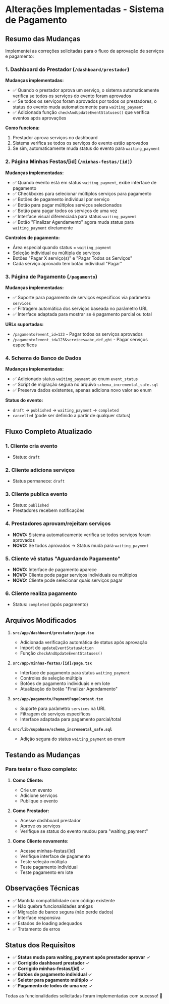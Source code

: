 # Alterações Implementadas - Sistema de Pagamento

## Resumo das Mudanças

Implementei as correções solicitadas para o fluxo de aprovação de serviços e pagamento:

### 1. Dashboard do Prestador (`/dashboard/prestador`)

**Mudanças implementadas:**
- ✅ Quando o prestador aprova um serviço, o sistema automaticamente verifica se todos os serviços do evento foram aprovados
- ✅ Se todos os serviços foram aprovados por todos os prestadores, o status do evento muda automaticamente para `waiting_payment`
- ✅ Adicionada função `checkAndUpdateEventStatuses()` que verifica eventos após aprovações

**Como funciona:**
1. Prestador aprova serviços no dashboard
2. Sistema verifica se todos os serviços do evento estão aprovados
3. Se sim, automaticamente muda status do evento para `waiting_payment`

### 2. Página Minhas Festas/[id] (`/minhas-festas/[id]`)

**Mudanças implementadas:**
- ✅ Quando evento está em status `waiting_payment`, exibe interface de pagamento
- ✅ Checkboxes para selecionar múltiplos serviços para pagamento
- ✅ Botões de pagamento individual por serviço
- ✅ Botão para pagar múltiplos serviços selecionados
- ✅ Botão para pagar todos os serviços de uma vez
- ✅ Interface visual diferenciada para status `waiting_payment`
- ✅ Botão "Finalizar Agendamento" agora muda status para `waiting_payment` diretamente

**Controles de pagamento:**
- Área especial quando status = `waiting_payment`
- Seleção individual ou múltipla de serviços
- Botões "Pagar X serviço(s)" e "Pagar Todos os Serviços"
- Cada serviço aprovado tem botão individual "Pagar"

### 3. Página de Pagamento (`/pagamento`)

**Mudanças implementadas:**
- ✅ Suporte para pagamento de serviços específicos via parâmetro `services`
- ✅ Filtragem automática dos serviços baseada no parâmetro URL
- ✅ Interface adaptada para mostrar se é pagamento parcial ou total

**URLs suportadas:**
- `/pagamento?event_id=123` - Pagar todos os serviços aprovados
- `/pagamento?event_id=123&services=abc,def,ghi` - Pagar serviços específicos

### 4. Schema do Banco de Dados

**Mudanças implementadas:**
- ✅ Adicionado status `waiting_payment` ao enum `event_status`
- ✅ Script de migração segura no arquivo `schema_incremental_safe.sql`
- ✅ Preserva dados existentes, apenas adiciona novo valor ao enum

**Status do evento:**
- `draft` → `published` → `waiting_payment` → `completed`
- `cancelled` (pode ser definido a partir de qualquer status)

## Fluxo Completo Atualizado

### 1. Cliente cria evento
- Status: `draft`

### 2. Cliente adiciona serviços
- Status permanece: `draft`

### 3. Cliente publica evento
- Status: `published`
- Prestadores recebem notificações

### 4. Prestadores aprovam/rejeitam serviços
- **NOVO:** Sistema automaticamente verifica se todos serviços foram aprovados
- **NOVO:** Se todos aprovados → Status muda para `waiting_payment`

### 5. Cliente vê status "Aguardando Pagamento"
- **NOVO:** Interface de pagamento aparece
- **NOVO:** Cliente pode pagar serviços individuais ou múltiplos
- **NOVO:** Cliente pode selecionar quais serviços pagar

### 6. Cliente realiza pagamento
- Status: `completed` (após pagamento)

## Arquivos Modificados

1. **`src/app/dashboard/prestador/page.tsx`**
   - Adicionada verificação automática de status após aprovação
   - Import do `updateEventStatusAction`
   - Função `checkAndUpdateEventStatuses()`

2. **`src/app/minhas-festas/[id]/page.tsx`**
   - Interface de pagamento para status `waiting_payment`
   - Controles de seleção múltipla
   - Botões de pagamento individuais e em lote
   - Atualização do botão "Finalizar Agendamento"

3. **`src/app/pagamento/PaymentPageContent.tsx`**
   - Suporte para parâmetro `services` na URL
   - Filtragem de serviços específicos
   - Interface adaptada para pagamento parcial/total

4. **`src/lib/supabase/schema_incremental_safe.sql`**
   - Adição segura do status `waiting_payment` ao enum

## Testando as Mudanças

### Para testar o fluxo completo:

1. **Como Cliente:**
   - Crie um evento
   - Adicione serviços
   - Publique o evento

2. **Como Prestador:**
   - Acesse dashboard prestador
   - Aprove os serviços
   - Verifique se status do evento mudou para "waiting_payment"

3. **Como Cliente novamente:**
   - Acesse minhas-festas/[id]
   - Verifique interface de pagamento
   - Teste seleção múltipla
   - Teste pagamento individual
   - Teste pagamento em lote

## Observações Técnicas

- ✅ Mantida compatibilidade com código existente
- ✅ Não quebra funcionalidades antigas
- ✅ Migração de banco segura (não perde dados)
- ✅ Interface responsiva
- ✅ Estados de loading adequados
- ✅ Tratamento de erros

## Status dos Requisitos

- ✅ **Status muda para waiting_payment após prestador aprovar** ✓
- ✅ **Corrigido dashboard prestador** ✓  
- ✅ **Corrigido minhas-festas/[id]** ✓
- ✅ **Botões de pagamento individual** ✓
- ✅ **Seletor para pagamento múltiplo** ✓
- ✅ **Pagamento de todos de uma vez** ✓

Todas as funcionalidades solicitadas foram implementadas com sucesso! 🎉

